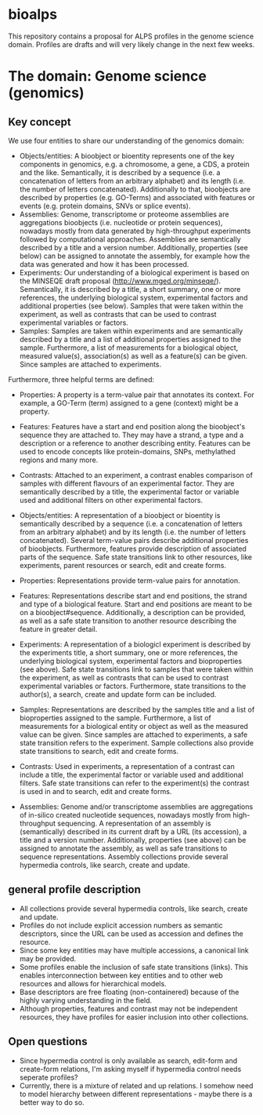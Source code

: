 bioalps
=======

This repository contains a proposal for ALPS profiles in the genome science domain. Profiles are drafts and will very likely change in the next few weeks.

The domain: Genome science (genomics)
=====================================

## Key concept

We use four entities to share our understanding of the genomics domain:

- Objects/entities: A bioobject or bioentity represents one of the key components in genomics, e.g. a chromosome, a gene, a CDS, a protein and the like. Semantically, it is described by a sequence (i.e. a concatenation of letters from an arbitrary alphabet) and its length (i.e. the number of letters concatenated). Additionally to that, bioobjects are described by properties (e.g. GO-Terms) and associated with features or events (e.g. protein domains, SNVs or splice events). 
- Assemblies: Genome, transcriptome or proteome assemblies are aggregations bioobjects (i.e. nucleotide or protein sequences), nowadays mostly from data generated by high-throughput experiments followed by computational approaches. Assemblies are semantically described by a title and a version number. Additionally, properties (see below) can be assigned to annotate the assembly, for example how the data was generated and how it has been processed.
- Experiments: Our understanding of a biological experiment is based on the MINSEQE draft proposal (http://www.mged.org/minseqe/). Semantically, it is described by a title, a short summary, one or more references, the underlying biological system, experimental factors and additional properties (see below). Samples that were taken within the experiment, as well as contrasts that can be used to contrast experimental variables or factors.
- Samples: Samples are taken within experiments and are semantically described by a title and a list of additional properties assigned to the sample. Furthermore, a list of measurements for a biological object, measured value(s), association(s) as well as a feature(s) can be given. Since samples are attached to experiments.

Furthermore, three helpful terms are defined:

- Properties: A property is a term-value pair that annotates its context. For example, a GO-Term (term) assigned to a gene (context) might be a property. 
- Features: Features have a start and end position along the bioobject's sequence they are attached to. They may have a strand, a type and a description or a reference to another describing entity. Features can be used to encode concepts like protein-domains, SNPs, methylathed regions and many more.
- Contrasts: Attached to an experiment, a contrast enables comparison of samples with different flavours of an experimental factor. They are semantically described by a title, the experimental factor or variable used and additional filters on other experimental factors.


- Objects/entities: A representation of a bioobject or bioentity is semantically described by a sequence (i.e. a concatenation of letters from an arbitrary alphabet) and by its length (i.e. the number of letters concatenated). Several term-value pairs describe additional properties of bioobjects. Furthermore, features provide description of associated parts of the sequence. Safe state transitions link to other resources, like experiments, parent resources or search, edit and create forms.
- Properties: Representations provide term-value pairs for annotation. 
- Features: Representations describe start and end positions, the strand and type of a biological feature. Start and end positions are meant to be on a bioobject#sequence. Additionally, a description can be provided, as well as a safe state transition to another resource describing the feature in greater detail. 
- Experiments: A representation of a biologicl experiment is described by the experiments title, a short summary, one or more references, the underlying biological system, experimental factors and bioproperties (see above). Safe state transitions link to samples that were taken within the experiment, as well as contrasts that can be used to contrast experimental variables or factors. Furthermore, state transitions to the author(s), a search, create and update form can be included.
- Samples: Representations are described by the samples title and a list of bioproperties assigned to the sample. Furthermore, a list of measurements for a biological entity or object as well as the measured value can be given. Since samples are attached to experiments, a safe state transition refers to the experiment. Sample collections also provide state transitions to search, edit and create forms.
- Contrasts: Used in experiments, a representation of a contrast can include a title, the experimental factor or variable used and additional filters. Safe state transitions can refer to the experiment(s) the contrast is used in and to search, edit and create forms.
- Assemblies: Genome and/or transcriptome assemblies are aggregations of in-silico created nucleotide sequences, nowadays mostly from high-throughput sequencing. A representation of an assembly is (semantically) described in its current draft by a URL (its accession), a title and a version number. Additionally, properties (see above) can be assigned to annotate the assembly, as well as safe transitions to sequence representations. Assembly collections provide several hypermedia controls, like search, create and update. 

## general profile description

- All collections provide several hypermedia controls, like search, create and update.
- Profiles do not include explicit accession numbers as semantic descriptors, since the URL can be used as accession and defines the resource.
- Since some key entities may have multiple accessions, a canonical link may be provided.
- Some profiles enable the inclusion of safe state transitions (links). This enables interconnection between key entities and to other web resources and allows for hierarchical models.
- Base descriptors are free floating (non-containered) because of the highly varying understanding in the field.
- Although properties, features and contrast may not be independent resources, they have profiles for easier inclusion into other collections.

## Open questions

- Since hypermedia control is only available as search, edit-form and create-form relations, I'm asking myself if hypermedia control needs seperate profiles?
- Currently, there is a mixture of related and up relations. I somehow need to model hierarchy between different representations - maybe there is a better way to do so.
